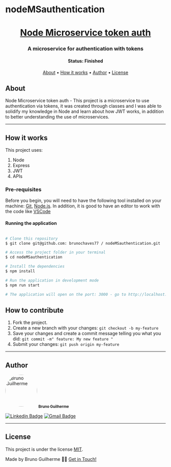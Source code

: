 # nodeMSauthentication



<h1 align="center">
    <a href="#"> Node Microservice token auth </a>
</h1>

<h3 align="center">
    A microservice for authentication with tokens
</h3>

<h4 align="center"> 
	 Status: Finished
</h4>

<p align="center">
 <a href="#about">About</a> •
 <a href="#how-it-works">How it works</a> • 
 <a href="#author">Author</a> • 
 <a href="#license">License</a>

</p>


## About

Node Microservice token auth - 
This project is a microservice to use authentication via tokens, it was created through classes and I was able to solidify my knowledge in Node and learn about how JWT works, in addition to better understanding the use of microservices.

---

## How it works

This project uses:
1. Node 
2. Express 
3. JWT
5. APIs

### Pre-requisites

Before you begin, you will need to have the following tool installed on your machine:
[Git](https://git-scm.com), [Node.js](https://nodejs.org/en/). 
In addition, it is good to have an editor to work with the code like [VSCode](https://code.visualstudio.com/)
<br >

#### Running the application 

```bash

# Clone this repository
$ git clone git@github.com: brunochaves77 / nodeMSauthentication.git

# Access the project folder in your terminal
$ cd nodeMSauthentication

# Install the dependencies
$ npm install

# Run the application in development mode
$ npm run start

# The application will open on the port: 3000 - go to http://localhost:3000

```

## How to contribute

1. Fork the project.
2. Create a new branch with your changes: `git checkout -b my-feature`
3. Save your changes and create a commit message telling you what you did: `git commit -m" feature: My new feature "`
4. Submit your changes: `git push origin my-feature`

---

## Author


 <img style="border-radius: 50%;" src="https://avatars.githubusercontent.com/u/68792408?v=4" width="100px;" alt="Bruno Guilherme"/>
 <sub><b>Bruno Guilherme</b></sub></a> <a href="https://blog.rocketseat.com.br/author/thiago/" title="Rocketseat">
 <br />

[![Linkedin Badge](https://img.shields.io/badge/-Bruno-blue?style=flat-square&logo=Linkedin&logoColor=white&link=https://www.linkedin.com/in/bruno-guilherme-silva-chaves/)](https://www.linkedin.com/in/bruno-guilherme-silva-chaves/) 
[![Gmail Badge](https://img.shields.io/badge/-bruno123wd@gmail.com-c14438?style=flat-square&logo=Gmail&logoColor=white&link=mailto:bruno123wd@gmail.com)](mailto:bruno123wd@gmail.com)

---

## License

This project is under the license [MIT](./LICENSE).

Made by Bruno Guilherme 👋🏽 [Get in Touch!](https://www.linkedin.com/in/bruno-guilherme-silva-chaves/)
